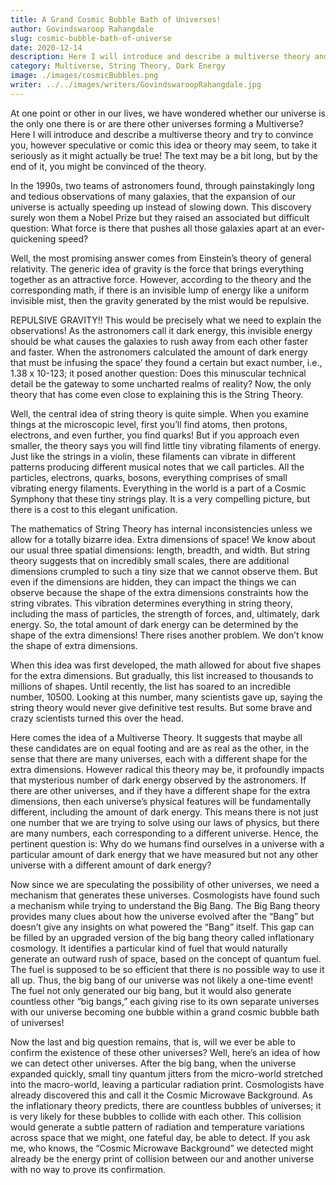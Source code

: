 ```yaml
---
title: A Grand Cosmic Bubble Bath of Universes!
author: Govindswaroop Rahangdale
slug: cosmic-bubble-bath-of-universe
date: 2020-12-14
description: Here I will introduce and describe a multiverse theory and try to convince you, however speculative or comic this idea or theory may seem, to take it seriously as it might actually be true! The text may be a bit long, but by the end of it, you might be convinced of the theory.
category: Multiverse, String Theory, Dark Energy
image: ./images/cosmicBubbles.png
writer: ../../images/writers/GovindswaroopRahangdale.jpg
---
```

At one point or other in our lives, we have wondered whether our universe is the only one there is or are there other universes forming a Multiverse? Here I will introduce and describe a multiverse theory and try to convince you, however speculative or comic this idea or theory may seem, to take it seriously as it might actually be true! The text may be a bit long, but by the end of it, you might be convinced of the theory.

In the 1990s, two teams of astronomers found, through painstakingly long and tedious observations of many galaxies, that the expansion of our universe is actually speeding up instead of slowing down. This discovery surely won them a Nobel Prize but they raised an associated but difficult question: What force is there that pushes all those galaxies apart at an ever-quickening speed?

Well, the most promising answer comes from Einstein’s theory of general relativity. The generic idea of gravity is the force that brings everything together as an attractive force. However, according to the theory and the corresponding math, if there is an invisible lump of energy like a uniform invisible mist, then the gravity generated by the mist would be repulsive.


REPULSIVE GRAVITY!! This would be precisely what we need to explain the observations! As the astronomers call it dark energy, this invisible energy should be what causes the galaxies to rush away from each other faster and faster. When the astronomers calculated the amount of dark energy that must be infusing the space’ they found a certain but exact number, i.e., 1.38 x 10-123; it posed another question: Does this minuscular technical detail be the gateway to some uncharted realms of reality? Now, the only theory that has come even close to explaining this is the String Theory.

Well, the central idea of string theory is quite simple. When you examine things at the microscopic level, first you’ll find atoms, then protons, electrons, and even further, you find quarks! But if you approach even smaller, the theory says you will find little tiny vibrating filaments of energy. Just like the strings in a violin, these filaments can vibrate in different patterns producing different musical notes that we call particles. All the particles, electrons, quarks, bosons, everything comprises of small vibrating energy filaments. Everything in the world is a part of a Cosmic Symphony that these tiny strings play. It is a very compelling picture, but there is a cost to this elegant unification.

The mathematics of String Theory has internal inconsistencies unless we allow for a totally bizarre idea. Extra dimensions of space! We know about our usual three spatial dimensions: length, breadth, and width. But string theory suggests that on incredibly small scales, there are additional dimensions crumpled to such a tiny size that we cannot observe them. But even if the dimensions are hidden, they can impact the things we can observe because the shape of the extra dimensions constraints how the string vibrates. This vibration determines everything in string theory, including the mass of particles, the strength of forces, and, ultimately, dark energy. So, the total amount of dark energy can be determined by the shape of the extra dimensions! There rises another problem. We don’t know the shape of extra dimensions.

When this idea was first developed, the math allowed for about five shapes for the extra dimensions. But gradually, this list increased to thousands to millions of shapes. Until recently, the list has soared to an incredible number, 10500. Looking at this number, many scientists gave up, saying the string theory would never give definitive test results. But some brave and crazy scientists turned this over the head.

Here comes the idea of a Multiverse Theory. It suggests that maybe all these candidates are on equal footing and are as real as the other, in the sense that there are many universes, each with a different shape for the extra dimensions. However radical this theory may be, it profoundly impacts that mysterious number of dark energy observed by the astronomers. If there are other universes, and if they have a different shape for the extra dimensions, then each universe’s physical features will be fundamentally different, including the amount of dark energy. This means there is not just one number that we are trying to solve using our laws of physics, but there are many numbers, each corresponding to a different universe. Hence, the pertinent question is: Why do we humans find ourselves in a universe with a particular amount of dark energy that we have measured but not any other universe with a different amount of dark energy?

Now since we are speculating the possibility of other universes, we need a mechanism that generates these universes. Cosmologists have found such a mechanism while trying to understand the Big Bang. The Big Bang theory provides many clues about how the universe evolved after the “Bang” but doesn’t give any insights on what powered the “Bang” itself. This gap can be filled by an upgraded version of the big bang theory called inflationary cosmology. It identifies a particular kind of fuel that would naturally generate an outward rush of space, based on the concept of quantum fuel. The fuel is supposed to be so efficient that there is no possible way to use it all up. Thus, the big bang of our universe was not likely a one-time event! The fuel not only generated our big bang, but it would also generate countless other “big bangs,” each giving rise to its own separate universes with our universe becoming one bubble within a grand cosmic bubble bath of universes!

Now the last and big question remains, that is, will we ever be able to confirm the existence of these other universes? Well, here’s an idea of how we can detect other universes. After the big bang, when the universe expanded quickly, small tiny quantum jitters from the micro-world stretched into the macro-world, leaving a particular radiation print. Cosmologists have already discovered this and call it the Cosmic Microwave Background. As the inflationary theory predicts, there are countless bubbles of universes; it is very likely for these bubbles to collide with each other. This collision would generate a subtle pattern of radiation and temperature variations across space that we might, one fateful day, be able to detect. If you ask me, who knows, the “Cosmic Microwave Background” we detected might already be the energy print of collision between our and another universe with no way to prove its confirmation.